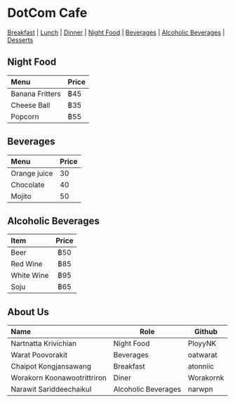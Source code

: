 # DotCom Cafe

[Breakfast](#breakfast) | [Lunch](#lunch) | [Dinner](#dinner) | [Night Food](#night-food) | [Beverages](#beverages) | [Alcoholic Beverages](#alcoholic-beverages) | [Desserts](#desserts)

## Night Food
| Menu               | Price|
|:-------------------------|----------|
| Banana Fritters          | ฿45       |
| Cheese Ball              | ฿35       |
| Popcorn                  | ฿55       |

## Beverages 

| Menu                 | Price|
|:-------------------------|----------|
| Orange juice               | 30    |
| Chocolate              |  40     |
| Mojito               | 50      |

## Alcoholic Beverages  
| Item       | Price |
|:-----------|:-----:|
| Beer       | ฿50   |
| Red Wine   | ฿85   |
| White Wine | ฿95   |
| Soju       | ฿65   |

## About Us

| Name      | Role      | Github          |
|:----------|-----------|-----------------|
| Nartnatta Krivichian | Night Food | PloyyNK |
| Warat Poovorakit | Beverages | oatwarat |
| Chaipot Kongjansawang | Breakfast | atonniic |
| Worakorn Koonawootrittriron | Diner | Worakornk |
| Narawit Sariddeechaikul | Alcoholic Beverages | narwpn |
